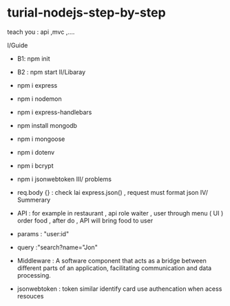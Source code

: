 # turial-nodejs-step-by-step
teach you : api ,mvc ,....

I/Guide
- B1:  npm init
- B2 : npm start
II/Libaray

- npm i express
- npm i nodemon
- npm i express-handlebars
- npm install mongodb
- npm i mongoose
- npm i dotenv
- npm i bcrypt
- npm i jsonwebtoken
III/ problems
- req.body {} : check lai express.json() , request must format json
IV/ Summerary
-  API : for example in restaurant , api role waiter , user through menu ( UI ) order food , after do , API will bring food to user
- params : "user:id"
- query :"search?name="Jon"
- Middleware : A software component that acts as a bridge between different parts of an application, facilitating communication and data processing.
- jsonwebtoken : token similar  identify card use authencation when  acess resouces